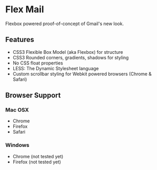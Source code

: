 Flex Mail
=============

Flexbox powered proof-of-concept of Gmail's new look.

Features
--------
* CSS3 Flexible Box Model (aka Flexbox) for structure
* CSS3 Rounded corners, gradients, shadows for styling
* No CSS float properties
* LESS: The Dynamic Stylesheet language
* Custom scrollbar styling for Webkit powered browsers (Chrome & Safari)

Browser Support
---------------

### Mac OSX
* Chrome
* Firefox
* Safari

### Windows
* Chrome (not tested yet)
* Firefox (not tested yet)